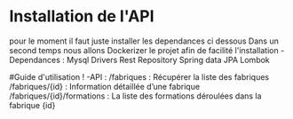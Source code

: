 # Installation de l'API
pour le moment il faut juste installer les dependances ci dessous
Dans un second temps nous allons Dockerizer le projet afin de facilité l'installation
    -Dependances :
        Mysql Drivers
        Rest Repository
        Spring data JPA
        Lombok

#Guide d'utilisation !
    -API :
        /fabriques : Récupérer la liste des fabriques
        /fabriques/{id} : Information détaillée d’une fabrique
        /fabriques/{id}/formations : La liste des formations déroulées dans la fabrique {id}